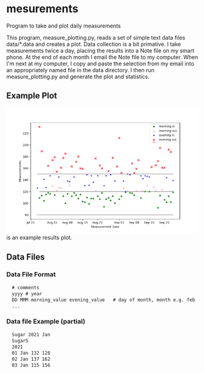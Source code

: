 # mesurements
Program to take and plot daily measurements

This program, measure_plotting.py, reads a set of simple text data files data/*.data and creates a plot.
Data collection is a bit primative.  I take measurements twice a day, placing the results into a Note file on my smart phone.
At the end of each month I email the Note file to my computer.  When I'm next at my computer, I copy and paste the selection
from my email into an appropriately named file in the data directory.  I then run measure_plotting.py and generate the plot and statistics.
## Example Plot
![Program printout](Docs/Sugar_1.png) is an example results plot.
## Data Files
### Data File Format
```
  # comments
  yyyy # year
  DD MMM morning_value evening_value   # day of month, month e.g. feb
  ...
```

### Data file Example (partial)
```
  Sugar 2021 Jan
  Sugar5
  2021
  01 Jan 132 128
  02 Jan 137 162
  03 Jan 115 156
```

